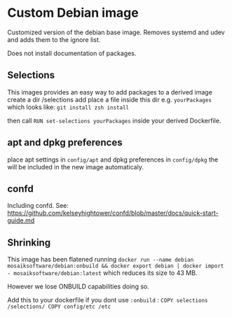 # Custom Debian image

Customized version of the debian base image. 
Removes systemd and udev and adds them to the ignore list.

Does not install documentation of packages. 

## Selections

This images provides an easy way to add packages to a derived image 
create a dir /selections add place a file inside this dir e.g. `yourPackages` 
which looks like:
`git install
zsh install`

then call `RUN set-selections yourPackages` inside your derived Dockerfile. 

## apt and dpkg preferences

place apt settings in `config/apt` and dpkg preferences in `config/dpkg` the will be included in the new image automaticaly. 

## confd
Including confd.
See: https://github.com/kelseyhightower/confd/blob/master/docs/quick-start-guide.md


## Shrinking

This image has been flatened running `docker run --name debian mosaiksoftware/debian:onbuild && docker export debian | docker import - mosaiksoftware/debian:latest` which reduces its size to 43 MB.

However we lose ONBUILD capabilities doing so. 

Add this to your dockerfile if you dont use `:onbuild` : 
`COPY selections /selections/
COPY config/etc /etc`
